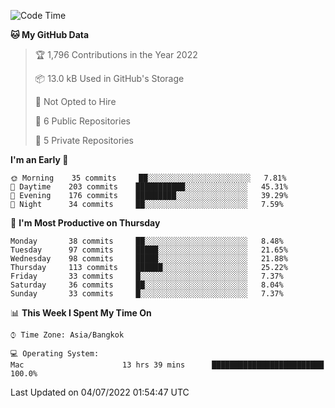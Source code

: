 <!--START_SECTION:waka-->
![Code Time](http://img.shields.io/badge/Code%20Time-1%2C259%20hrs%2021%20mins-blue)

**🐱 My GitHub Data** 

> 🏆 1,796 Contributions in the Year 2022
 > 
> 📦 13.0 kB Used in GitHub's Storage 
 > 
> 🚫 Not Opted to Hire
 > 
> 📜 6 Public Repositories 
 > 
> 🔑 5 Private Repositories  
 > 
**I'm an Early 🐤** 

```text
🌞 Morning    35 commits     ██░░░░░░░░░░░░░░░░░░░░░░░   7.81% 
🌆 Daytime    203 commits    ███████████░░░░░░░░░░░░░░   45.31% 
🌃 Evening    176 commits    █████████░░░░░░░░░░░░░░░░   39.29% 
🌙 Night      34 commits     ██░░░░░░░░░░░░░░░░░░░░░░░   7.59%

```
📅 **I'm Most Productive on Thursday** 

```text
Monday       38 commits     ██░░░░░░░░░░░░░░░░░░░░░░░   8.48% 
Tuesday      97 commits     █████░░░░░░░░░░░░░░░░░░░░   21.65% 
Wednesday    98 commits     █████░░░░░░░░░░░░░░░░░░░░   21.88% 
Thursday     113 commits    ██████░░░░░░░░░░░░░░░░░░░   25.22% 
Friday       33 commits     █░░░░░░░░░░░░░░░░░░░░░░░░   7.37% 
Saturday     36 commits     ██░░░░░░░░░░░░░░░░░░░░░░░   8.04% 
Sunday       33 commits     █░░░░░░░░░░░░░░░░░░░░░░░░   7.37%

```


📊 **This Week I Spent My Time On** 

```text
⌚︎ Time Zone: Asia/Bangkok

💻 Operating System: 
Mac                      13 hrs 39 mins      █████████████████████████   100.0%

```


 Last Updated on 04/07/2022 01:54:47 UTC
<!--END_SECTION:waka-->